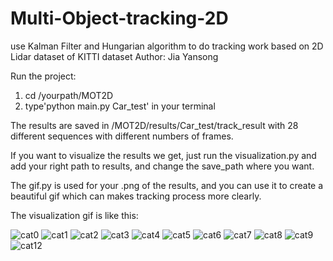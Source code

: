 # Multi-Object-tracking-2D
use Kalman Filter and Hungarian algorithm to do tracking work based on 2D Lidar dataset of KITTI dataset
Author: Jia Yansong

Run the project: 
1. cd /yourpath/MOT2D
2. type'python main.py Car_test' in your terminal

The results are saved in /MOT2D/results/Car_test/track_result  with 28 different sequences with different numbers of frames.

If you want to visualize the results we get, just run the visualization.py and add your right path to results, and change the save_path where you want.

The gif.py is used for your .png of the results, and you can use it to create a beautiful gif which can makes tracking process more clearly.

The visualization gif is like this:

![cat0](https://user-images.githubusercontent.com/90627672/142853643-f63c793f-40b7-4c9f-9a65-f62455e070cc.gif)
![cat1](https://user-images.githubusercontent.com/90627672/142853662-c56030cd-2d04-49ca-8ae0-b7acd638b32e.gif)
![cat2](https://user-images.githubusercontent.com/90627672/142853671-72e38a87-bc56-4d12-b799-668e6bd5eab7.gif)
![cat3](https://user-images.githubusercontent.com/90627672/142853675-6ce7fb51-eb08-4db4-9589-8bdb132b6e88.gif)
![cat4](https://user-images.githubusercontent.com/90627672/142853680-3dc4ca55-d7e9-4bf3-8bbb-113e20d7b307.gif)
![cat5](https://user-images.githubusercontent.com/90627672/142853687-ae59ecbb-36c4-4ea1-93ea-2b83f0307987.gif)
![cat6](https://user-images.githubusercontent.com/90627672/142853698-c6421c8a-605a-478a-825d-a5efdc66c161.gif)
![cat7](https://user-images.githubusercontent.com/90627672/142853703-bbfe14a2-08e4-4034-bed1-306c6d439f32.gif)
![cat8](https://user-images.githubusercontent.com/90627672/142853711-76473757-87c6-4699-88b8-c9dc5c37ca4c.gif)
![cat9](https://user-images.githubusercontent.com/90627672/142853719-3ed89a9b-76f3-496e-843a-fbdd510ac850.gif)
![cat12](https://user-images.githubusercontent.com/90627672/142854300-976cbcdb-fef4-4a08-b665-e39843510039.gif)
